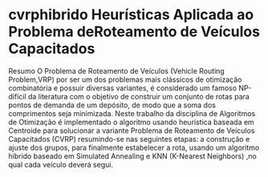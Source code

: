 # cvrphibrido Heurísticas Aplicada ao Problema deRoteamento de Veículos Capacitados

Resumo
O Problema de Roteamento de Veículos (Vehicle Routing Problem,VRP) por ser um
dos problemas mais clássicos de otimização combinatória e possuir diversas
variantes, é considerado um famoso NP-difícil da literatura com o objetivo de construir
um conjunto de rotas para pontos de demanda de um depósito, de modo que a soma
dos comprimentos seja minimizada. Neste trabalho da disciplina de Algoritmos de
Otimização é implementado o algoritmo usando heurística baseada em Centroide para
solucionar a variante Problema de Roteamento de Veículos Capacitados (CVRP)
resumindo-se nas seguintes etapas: a construção e ajuste dos grupos, para
finalmente estabelecer a rota, usando um algoritmo híbrido baseado em Simulated 
Annealing e KNN (K-Nearest Neighbors) ,no qual cada veículo deverá segui.
